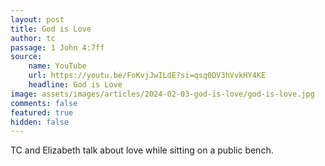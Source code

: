 ```yaml
---
layout: post
title: God is Love
author: tc
passage: 1 John 4:7ff
source:
    name: YouTube
    url: https://youtu.be/FoKvjJwILdE?si=qsq0DV3hVvkHY4KE
    headline: God is Love
image: assets/images/articles/2024-02-03-god-is-love/god-is-love.jpg
comments: false
featured: true
hidden: false
---
```


TC and Elizabeth talk about love while sitting on a public bench.

